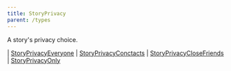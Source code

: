 ```yaml
---
title: StoryPrivacy
parent: /types
---
```


A story's privacy choice.

<div class="font-mono whitespace-pre"><span class="opacity-50">|</span> <a href="/types/storyprivacyeveryone"  >StoryPrivacyEveryone</a>
<span class="opacity-50">|</span> <a href="/types/storyprivacyconctacts"  >StoryPrivacyConctacts</a>
<span class="opacity-50">|</span> <a href="/types/storyprivacyclosefriends"  >StoryPrivacyCloseFriends</a>
<span class="opacity-50">|</span> <a href="/types/storyprivacyonly"  >StoryPrivacyOnly</a></div>

